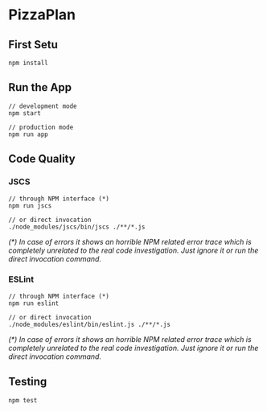 # PizzaPlan

## First Setu

	npm install

## Run the App

	// development mode
	npm start
	
	// production mode
	npm run app

## Code Quality

### JSCS

	// through NPM interface (*)
	npm run jscs
	
	// or direct invocation
	./node_modules/jscs/bin/jscs ./**/*.js

_(*) In case of errors it shows an horrible NPM related error trace which is completely unrelated to the real code investigation. Just ignore it or run the direct invocation command._

### ESLint

	// through NPM interface (*)
	npm run eslint
	
	// or direct invocation
	./node_modules/eslint/bin/eslint.js ./**/*.js

_(*) In case of errors it shows an horrible NPM related error trace which is completely unrelated to the real code investigation. Just ignore it or run the direct invocation command._

## Testing

	npm test